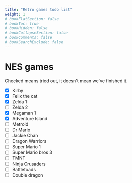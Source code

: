 ```yaml
---
title: "Retro games todo list"
weight: 1
# bookFlatSection: false
# bookToc: true
# bookHidden: false
# bookCollapseSection: false
# bookComments: false
# bookSearchExclude: false
---
```


# NES games
Checked means tried out, it doesn't mean we've finished it.
- [x] Kirby
- [x] Felix the cat
- [x] Zelda 1
- [ ] Zelda 2
- [x] Megaman 1
- [x] Adventure Island
- [ ] Metroid
- [ ] Dr Mario
- [ ] Jackie Chan
- [ ] Dragon Warriors
- [ ] Super Mario 1
- [ ] Super Mario bros 3
- [ ] TMNT
- [ ] Ninja Crusaders
- [ ] Battletoads
- [ ] Double dragon